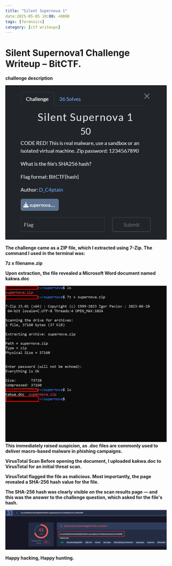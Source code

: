 ```yaml
---
title: "Silent Supernova 1"
date:2025-05-05 10:00: +0800
tags: [forensics]
category: [ctf writeups]
---
```

# Silent Supernova1 Challenge Writeup – BitCTF.   

<b>challenge description<b>

![supernova](/assets/images/supernova.png)

The challenge came as a ZIP file, which I extracted using 7-Zip. The command I used in the terminal was:

7z x filename.zip

Upon extraction, the file revealed a Microsoft Word document named
kakwa.doc

![zip file unzipping](/assets/images/zip_zile_dowload.png)
This immediately raised suspicion, as .doc files are commonly used to deliver macro-based malware in phishing campaigns.

VirusTotal Scan
Before opening the document, I uploaded kakwa.doc to VirusTotal for an initial threat scan.

VirusTotal flagged the file as malicious. Most importantly, the page revealed a SHA-256 hash value  for the file.   

The SHA-256 hash was clearly visible on the scan results page — and this was the answer to the challenge question, which asked for the file's hash.      

![virus total scan](/assets/images/virus_total_1.png)

Happy hacking, Happy hunting.






